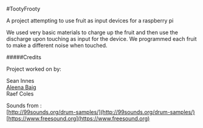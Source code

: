 #TootyFrooty

A project attempting to use fruit as input devices for a raspberry pi

We used very basic materials to charge up the fruit and then use the discharge upon touching as input for the device.
We programmed each fruit to make a different noise when touched.

#####Credits

Project worked on by:

Sean Innes<br>
[Aleena Baig](https://uk.linkedin.com/in/aleenab)<br>
Raef Coles<br>

Sounds from :<br>
[http://99sounds.org/drum-samples/](http://99sounds.org/drum-samples/)<br>
[https://www.freesound.org](https://www.freesound.org)
